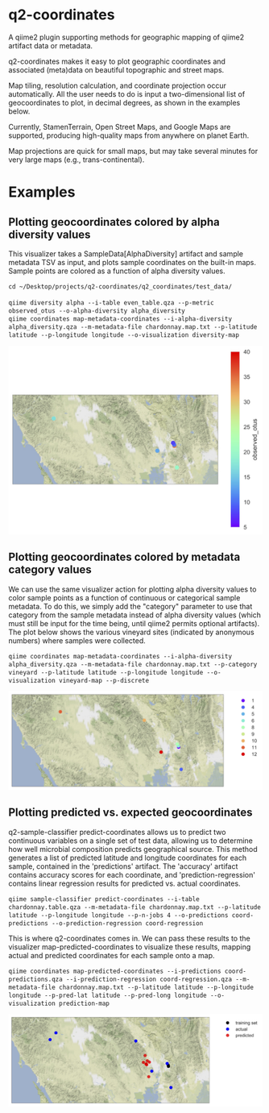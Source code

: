 # q2-coordinates
A qiime2 plugin supporting methods for geographic mapping of qiime2 artifact data or metadata.

q2-coordinates makes it easy to plot geographic coordinates and associated (meta)data on beautiful topographic and street maps.

Map tiling, resolution calculation, and coordinate projection occur automatically. All the user needs to do is input a two-dimensional list of geocoordinates to plot, in decimal degrees, as shown in the examples below.

Currently, StamenTerrain, Open Street Maps, and Google Maps are supported, producing high-quality maps from anywhere on planet Earth.

Map projections are quick for small maps, but may take several minutes for very large maps (e.g., trans-continental).

# Examples
## Plotting geocoordinates colored by alpha diversity values
This visualizer takes a SampleData[AlphaDiversity] artifact and sample metadata TSV as input, and plots sample coordinates on the built-in maps. Sample points are colored as a function of alpha diversity values.
```
cd ~/Desktop/projects/q2-coordinates/q2_coordinates/test_data/

qiime diversity alpha --i-table even_table.qza --p-metric observed_otus --o-alpha-diversity alpha_diversity
qiime coordinates map-metadata-coordinates --i-alpha-diversity alpha_diversity.qza --m-metadata-file chardonnay.map.txt --p-latitude latitude --p-longitude longitude --o-visualization diversity-map
```
![Alt text](./examples/alpha-diversity.jpg?raw=true "coordinates colored by observed species")

## Plotting geocoordinates colored by metadata category values
We can use the same visualizer action for plotting alpha diversity values to color sample points as a function of continuous or categorical sample metadata. To do this, we simply add the "category" parameter to use that category from the sample metadata instead of alpha diversity values (which must still be input for the time being, until qiime2 permits optional artifacts). The plot below shows the various vineyard sites (indicated by anonymous numbers) where samples were collected.
```
qiime coordinates map-metadata-coordinates --i-alpha-diversity alpha_diversity.qza --m-metadata-file chardonnay.map.txt --p-category vineyard --p-latitude latitude --p-longitude longitude --o-visualization vineyard-map --p-discrete
```
![Alt text](./examples/vineyard-map.jpg?raw=true "coordinates colored by metadata values")

## Plotting predicted vs. expected geocoordinates
q2-sample-classifier predict-coordinates allows us to predict two continuous variables on a single set of test data, allowing us to determine how well microbial composition predicts geographical source. This method generates a list of predicted latitude and longitude coordinates for each sample, contained in the 'predictions' artifact. The 'accuracy' artifact contains accuracy scores for each coordinate, and 'prediction-regression' contains linear regression results for predicted vs. actual coordinates.

```
qiime sample-classifier predict-coordinates --i-table chardonnay.table.qza --m-metadata-file chardonnay.map.txt --p-latitude latitude --p-longitude longitude --p-n-jobs 4 --o-predictions coord-predictions --o-prediction-regression coord-regression
```
This is where q2-coordinates comes in. We can pass these results to the visualizer map-predicted-coordinates to visualize these results, mapping actual and predicted coordinates for each sample onto a map.
```
qiime coordinates map-predicted-coordinates --i-predictions coord-predictions.qza --i-prediction-regression coord-regression.qza --m-metadata-file chardonnay.map.txt --p-latitude latitude --p-longitude longitude --p-pred-lat latitude --p-pred-long longitude --o-visualization prediction-map
```
![Alt text](./examples/predicted-coordinates.jpg?raw=true "predicted and observed coordinates")
